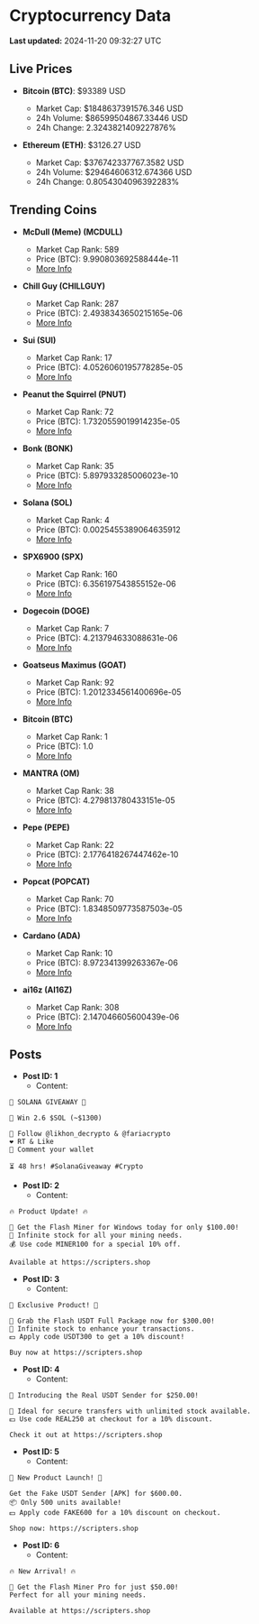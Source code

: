 # Cryptocurrency Data

**Last updated:** 2024-11-20 09:32:27 UTC

## Live Prices
- **Bitcoin (BTC)**: $93389 USD
  - Market Cap: $1848637391576.346 USD
  - 24h Volume: $86599504867.33446 USD
  - 24h Change: 2.3243821409227876%

- **Ethereum (ETH)**: $3126.27 USD
  - Market Cap: $376742337767.3582 USD
  - 24h Volume: $29464606312.674366 USD
  - 24h Change: 0.8054304096392283%

## Trending Coins
- **McDull (Meme) (MCDULL)**
  - Market Cap Rank: 589
  - Price (BTC): 9.990803692588444e-11
  - [More Info](https://www.coingecko.com/en/coins/mcdull-meme)

- **Chill Guy (CHILLGUY)**
  - Market Cap Rank: 287
  - Price (BTC): 2.4938343650215165e-06
  - [More Info](https://www.coingecko.com/en/coins/chill-guy)

- **Sui (SUI)**
  - Market Cap Rank: 17
  - Price (BTC): 4.0526060195778285e-05
  - [More Info](https://www.coingecko.com/en/coins/sui)

- **Peanut the Squirrel (PNUT)**
  - Market Cap Rank: 72
  - Price (BTC): 1.7320559019914235e-05
  - [More Info](https://www.coingecko.com/en/coins/peanut-the-squirrel)

- **Bonk (BONK)**
  - Market Cap Rank: 35
  - Price (BTC): 5.897933285006023e-10
  - [More Info](https://www.coingecko.com/en/coins/bonk)

- **Solana (SOL)**
  - Market Cap Rank: 4
  - Price (BTC): 0.0025455389064635912
  - [More Info](https://www.coingecko.com/en/coins/solana)

- **SPX6900 (SPX)**
  - Market Cap Rank: 160
  - Price (BTC): 6.356197543855152e-06
  - [More Info](https://www.coingecko.com/en/coins/spx6900)

- **Dogecoin (DOGE)**
  - Market Cap Rank: 7
  - Price (BTC): 4.213794633088631e-06
  - [More Info](https://www.coingecko.com/en/coins/dogecoin)

- **Goatseus Maximus (GOAT)**
  - Market Cap Rank: 92
  - Price (BTC): 1.2012334561400696e-05
  - [More Info](https://www.coingecko.com/en/coins/goatseus-maximus)

- **Bitcoin (BTC)**
  - Market Cap Rank: 1
  - Price (BTC): 1.0
  - [More Info](https://www.coingecko.com/en/coins/bitcoin)

- **MANTRA (OM)**
  - Market Cap Rank: 38
  - Price (BTC): 4.279813780433151e-05
  - [More Info](https://www.coingecko.com/en/coins/mantra)

- **Pepe (PEPE)**
  - Market Cap Rank: 22
  - Price (BTC): 2.1776418267447462e-10
  - [More Info](https://www.coingecko.com/en/coins/pepe)

- **Popcat (POPCAT)**
  - Market Cap Rank: 70
  - Price (BTC): 1.8348509773587503e-05
  - [More Info](https://www.coingecko.com/en/coins/popcat)

- **Cardano (ADA)**
  - Market Cap Rank: 10
  - Price (BTC): 8.972341399263367e-06
  - [More Info](https://www.coingecko.com/en/coins/cardano)

- **ai16z (AI16Z)**
  - Market Cap Rank: 308
  - Price (BTC): 2.147046605600439e-06
  - [More Info](https://www.coingecko.com/en/coins/ai16z)

## Posts
- **Post ID: 1**
  - Content:
```
🚀 SOLANA GIVEAWAY 🚀

🎁 Win 2.6 $SOL (~$1300)

🤝 Follow @likhon_decrypto & @fariacrypto
❤️ RT & Like
💬 Comment your wallet

⏳ 48 hrs! #SolanaGiveaway #Crypto
```

- **Post ID: 2**
  - Content:
```
🔥 Product Update! 🔥

🚀 Get the Flash Miner for Windows today for only $100.00!
🔋 Infinite stock for all your mining needs.
💰 Use code MINER100 for a special 10% off.

Available at https://scripters.shop
```

- **Post ID: 3**
  - Content:
```
🎁 Exclusive Product! 🎁

💸 Grab the Flash USDT Full Package now for $300.00!
🎉 Infinite stock to enhance your transactions.
💵 Apply code USDT300 to get a 10% discount!

Buy now at https://scripters.shop
```

- **Post ID: 4**
  - Content:
```
💎 Introducing the Real USDT Sender for $250.00!

💼 Ideal for secure transfers with unlimited stock available.
💵 Use code REAL250 at checkout for a 10% discount.

Check it out at https://scripters.shop
```

- **Post ID: 5**
  - Content:
```
🚀 New Product Launch! 🚀

Get the Fake USDT Sender [APK] for $600.00.
📦 Only 500 units available!
💵 Apply code FAKE600 for a 10% discount on checkout.

Shop now: https://scripters.shop
```

- **Post ID: 6**
  - Content:
```
🔥 New Arrival! 🔥

💸 Get the Flash Miner Pro for just $50.00!
Perfect for all your mining needs.

Available at https://scripters.shop
```

